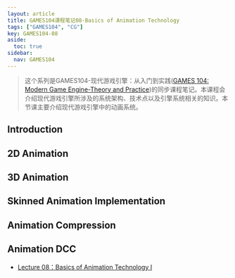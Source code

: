 ```yaml
---
layout: article
title: GAMES104课程笔记08-Basics of Animation Technology
tags: ["GAMES104", "CG"]
key: GAMES104-08
aside:
  toc: true
sidebar:
  nav: GAMES104
---
```


> 这个系列是GAMES104-现代游戏引擎：从入门到实践([GAMES 104: Modern Game Engine-Theory and Practice](https://games104.boomingtech.com/en/))的同步课程笔记。本课程会介绍现代游戏引擎所涉及的系统架构、技术点以及引擎系统相关的知识。本节课主要介绍现代游戏引擎中的动画系统。
<!--more-->

## Introduction

## 2D Animation

## 3D Animation

## Skinned Animation Implementation

## Animation Compression

## Animation DCC

- [Lecture 08：Basics of Animation Technology I](https://www.bilibili.com/video/BV1jr4y1t7WR/?spm_id_from=333.788)